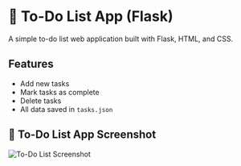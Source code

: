 # 📝 To-Do List App (Flask)

A simple to-do list web application built with Flask, HTML, and CSS.

## Features

- Add new tasks
- Mark tasks as complete
- Delete tasks
- All data saved in `tasks.json`

## 📸 To-Do List App Screenshot

![To-Do List Screenshot](assets/todo-task.png)
